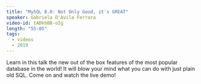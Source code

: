 ```yaml
---
title: "MySQL 8.0: Not Only Good, it's GREAT"
speaker: Gabriela D'Avila Ferrara
video-id: tADkhBB-oIg
length: "55:05"
tags:
  - videos
  - 2019
---
```


Learn in this talk the new out of the box features of the most popular database in the world! It will blow your mind what you can do with just plain old SQL. Come on and watch the live demo!

